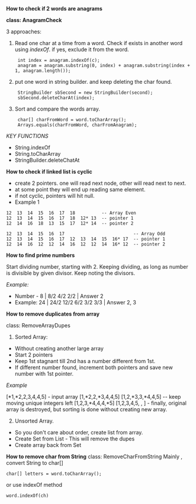 **How to check if 2 words are anagrams**  

**class: AnagramCheck**

3 approaches:
1. Read one char at a time from a word. Check if exists in another word using _indexOf_. if yes, exclude it from the word.

        int index = anagram.indexOf(c);
        anagram = anagram.substring(0, index) + anagram.substring(index + 1, anagram.length());

2. put one word in string builder. and keep deleting the char found.

        StringBuilder sbSecond = new StringBuilder(second);
        sbSecond.deleteCharAt(index);
    
    
3. Sort and compare the words array.
        
        char[] charFromWord = word.toCharArray();
        Arrays.equals(charFromWord, charFromAnagram);

_KEY FUNCTIONS_
* String.indexOf
* String.toCharArray
* StringBuilder.deleteChatAt

**How to check if linked list is cyclic**
* create 2 pointers. one will read next node, other will read next to next.
* at some point they will end up reading same element.
* if not cyclic, pointers will hit null.
* Example 1

```
12	13	14	15	16	17	18		    -- Array Even			
12	13	14	15	16	17	18	12*	13  -- pointer 1
12	14	16	18	13	15	17	12*	14  -- pointer 2
										
12	13	14	15	16	17                          -- Array Odd						
12	13	14	15	16	17	12	13	14	15	16*	17  -- pointer 1
12	14	16	12	12	14	16	12	12	14	16*	12  -- pointer 2
```

**How to find prime numbers**

Start dividing number, starting with 2. Keeping dividing, as long as number is divisible by given divisor.
Keep noting the divisors.

*Example:*
* Number - 8 | 8/2 4/2 2/2 | Answer 2
* Example: 24 | 24/2 12/2 6/2 3/2 3/3 | Answer 2, 3


**How to remove duplicates from array**

class: RemoveArrayDupes

1. Sorted Array:
* Without creating another large array
* Start 2 pointers
* Keep 1st stagnant till 2nd has a number different from 1st.
* If different number found, increment both pointers and save new number with 1st pointer.

_Example_

[*1,*2,2,3,4,4,5] - input array 
[1,*2,2,*3,4,4,5] 
[1,2,*3,3,*4,4,5] -- keep moving unique integers left
[1,2,3,*4,4,4,*5]
[1,2,3,4,5, , ] - finally, original array is destroyed, but sorting is done without creating new array.

2. Unsorted Array. 
* So you don't care about order, create list from array.
* Create Set from List - This will remove the dupes
* Create array back from Set

**How to remove char from String**
class: RemoveCharFromString
Mainly , convert String to char[]

    char[] letters = word.toCharArray();
    
or use indexOf method

    word.indexOf(ch)
    
    